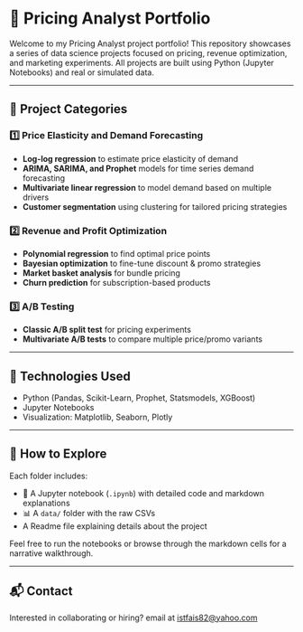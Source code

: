 # 🧠 Pricing Analyst Portfolio

Welcome to my Pricing Analyst project portfolio! This repository showcases a series of data science projects focused on pricing, revenue optimization, and marketing experiments. All projects are built using Python (Jupyter Notebooks) and real or simulated data.

---

## 📂 Project Categories

### 1️⃣ Price Elasticity and Demand Forecasting
- **Log-log regression** to estimate price elasticity of demand
- **ARIMA, SARIMA, and Prophet** models for time series demand forecasting
- **Multivariate linear regression** to model demand based on multiple drivers
- **Customer segmentation** using clustering for tailored pricing strategies

### 2️⃣ Revenue and Profit Optimization
- **Polynomial regression** to find optimal price points
- **Bayesian optimization** to fine-tune discount & promo strategies
- **Market basket analysis** for bundle pricing
- **Churn prediction** for subscription-based products

### 3️⃣ A/B Testing
- **Classic A/B split test** for pricing experiments
- **Multivariate A/B tests** to compare multiple price/promo variants

---

## 🚀 Technologies Used
- Python (Pandas, Scikit-Learn, Prophet, Statsmodels, XGBoost)
- Jupyter Notebooks
- Visualization: Matplotlib, Seaborn, Plotly

---

## 📁 How to Explore
Each folder includes:
- 📘 A Jupyter notebook (`.ipynb`) with detailed code and markdown explanations
- 📊 A `data/` folder with the raw CSVs
- A Readme file explaining details about the project

Feel free to run the notebooks or browse through the markdown cells for a narrative walkthrough.

---

## 📬 Contact
Interested in collaborating or hiring? email at istfais82@yahoo.com
